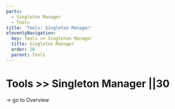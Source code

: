 ```yaml
---
parts:
  - Singleton Manager
  - Tools
title: 'Tools: Singleton Manager'
eleventyNavigation:
  key: Tools >> Singleton Manager
  title: Singleton Manager
  order: 20
  parent: Tools
---
```


# Tools >> Singleton Manager ||30

-> go to Overview
